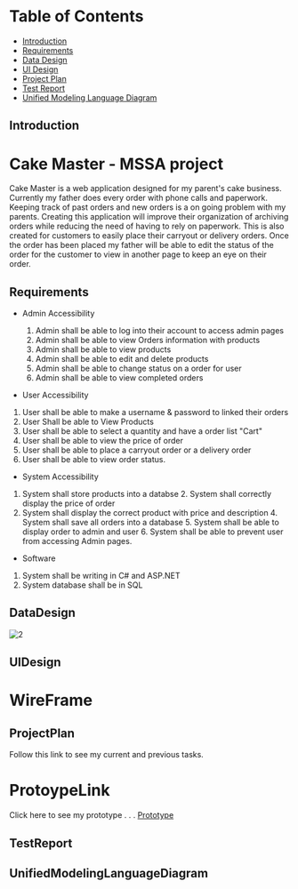 # Table of Contents
- [Introduction](#introduction)
- [Requirements](#requirements)
- [Data Design](#datadesign)
- [UI Design](#uidesign)
- [Project Plan](#projectplan)
- [Test Report](#testreport)
- [Unified Modeling Language Diagram](#unifiedmodelinglanguagediagram)


## Introduction
# Cake Master - MSSA project 
Cake Master is a web application designed for my parent's cake business. Currently my father does every order with phone calls and 
paperwork. Keeping track of past orders and new orders is a on going problem with my parents. Creating this application will improve
their organization of archiving orders while reducing the need of having to rely on paperwork. This is also created for customers to
easily place their carryout or delivery orders. Once the order has been placed my father will be able to edit the status of the order 
for the customer to view in another page to keep an eye on their order. 

## Requirements
- Admin Accessibility 
  1. Admin shall be able to log into their account to access admin pages
  2. Admin shall be able to view Orders information with products
  3. Admin shall be able to view products 
  4. Admin shall be able to edit and delete products 
  5. Admin shall be able to change status on a order for user
  6. Admin shall be able to view completed orders 
  
 - User Accessibility 
  1. User shall be  able to make a username & password to linked their orders
  2. User Shall be able to View Products
  3. User shall be able to select a quantity and have a order list "Cart"
  4. User shall be able to view the price of order
  5. User shall be able to place a carryout order or a delivery order
  6. User shall be able to view order status.
  
 - System Accessibility 
  1. System shall store products into a databse 
	2. System shall correctly display the price of order
  3. System shall display the correct product with price and description
	4. System shall save all orders into a database
	5. System shall be able to display order to admin and user
	6. System shall be able to prevent user from accessing Admin pages.
  
 - Software 
  1. System shall be writing in C# and ASP.NET
  2. System database shall be in SQL

## DataDesign
![2](https://user-images.githubusercontent.com/52970486/62845458-05750600-bc7d-11e9-88d8-5f909af9b9dd.PNG)

## UIDesign
# WireFrame

## ProjectPlan
Follow this link to see my current and previous tasks.

# ProtoypeLink

Click here to see my prototype . . . [Prototype](https://github.com/solorzano-christopher/MSSA-Project/blob/master/My%20Companion-Finder/README.md)

## TestReport


## UnifiedModelingLanguageDiagram

